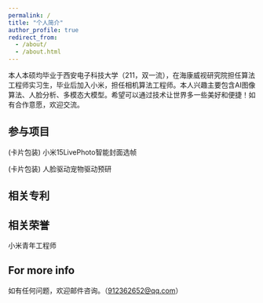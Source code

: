 ```yaml
---
permalink: /
title: "个人简介"
author_profile: true
redirect_from: 
  - /about/
  - /about.html
---
```


本人本硕均毕业于西安电子科技大学（211，双一流），在海康威视研究院担任算法工程师实习生，毕业后加入小米，担任相机算法工程师。本人兴趣主要包含AI图像算法、人脸分析、多模态大模型。希望可以通过技术让世界多一些美好和便捷！如有合作意愿，欢迎交流。

<!-- This is the front page of a website that is powered by the [Academic Pages template](https://github.com/academicpages/academicpages.github.io) and hosted on GitHub pages. [GitHub pages](https://pages.github.com) is a free service in which websites are built and hosted from code and data stored in a GitHub repository, automatically updating when a new commit is made to the repository. This template was forked from the [Minimal Mistakes Jekyll Theme](https://mmistakes.github.io/minimal-mistakes/) created by Michael Rose, and then extended to support the kinds of content that academics have: publications, talks, teaching, a portfolio, blog posts, and a dynamically-generated CV. You can fork [this template](https://github.com/academicpages/academicpages.github.io) right now, modify the configuration and markdown files, add your own PDFs and other content, and have your own site for free, with no ads! -->

参与项目
-------
(卡片包装)
小米15LivePhoto智能封面选帧

(卡片包装)
人脸驱动宠物驱动预研


相关专利
-------


相关荣誉
-------
小米青年工程师

For more info
------
如有任何问题，欢迎邮件咨询。（912362652@qq.com）
